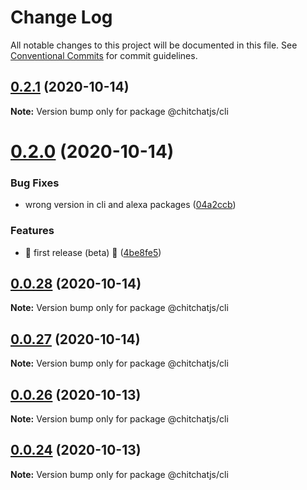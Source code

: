 # Change Log

All notable changes to this project will be documented in this file.
See [Conventional Commits](https://conventionalcommits.org) for commit guidelines.

## [0.2.1](https://github.com/kevindra/chitchatjs/compare/@chitchatjs/cli@0.2.0...@chitchatjs/cli@0.2.1) (2020-10-14)

**Note:** Version bump only for package @chitchatjs/cli





# [0.2.0](https://github.com/kevindra/chitchatjs/compare/@chitchatjs/cli@0.0.28...@chitchatjs/cli@0.2.0) (2020-10-14)


### Bug Fixes

* wrong version in cli and alexa packages ([04a2ccb](https://github.com/kevindra/chitchatjs/commit/04a2ccbfea951739422f135999e515e9c38fbbca))


### Features

* 🎉 first release (beta) 🎉 ([4be8fe5](https://github.com/kevindra/chitchatjs/commit/4be8fe50072d52547d2da83c069f4de3b12ef194))





## [0.0.28](https://github.com/kevindra/chitchatjs/compare/@chitchatjs/cli@0.0.27...@chitchatjs/cli@0.0.28) (2020-10-14)

**Note:** Version bump only for package @chitchatjs/cli





## [0.0.27](https://github.com/kevindra/chitchatjs/compare/@chitchatjs/cli@0.0.26...@chitchatjs/cli@0.0.27) (2020-10-14)

**Note:** Version bump only for package @chitchatjs/cli





## [0.0.26](https://github.com/kevindra/chitchatjs/compare/@chitchatjs/cli@0.0.25...@chitchatjs/cli@0.0.26) (2020-10-13)

**Note:** Version bump only for package @chitchatjs/cli





## [0.0.24](https://github.com/kevindra/chitchatjs/compare/@chitchatjs/cli@0.0.23...@chitchatjs/cli@0.0.24) (2020-10-13)

**Note:** Version bump only for package @chitchatjs/cli
